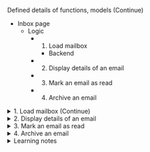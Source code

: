 Defined details of functions, models (Continue)

- Inbox page
    - Logic
        - 1. Load mailbox
            - Backend
        - 2. Display details of an email
        - 3. Mark an email as read
        - 4. Archive an email

<details>
<summary>1. Load mailbox (Continue)</summary>

<details>
<summary>Goal</summary>

Display a list of emails corresponding to `mailbox` name (`inbox`, `sent`, `archive`) which user clicks on

- Each email is displayed in a box, means a `<div></div>`
- Emails are ordered from the latest one to the oldest one
- Email is read -> display `gray background`, email is unread -> display `white background`
</details>

<details>
<summary>a. Backend</summary>

- Problem to solve
    - Retrive a list of emails from the database corresponding to the selected mailbox. Emails are ordered by timestamp in descending order
    - Send back to frondent a JSON response containing a list of email objects

- Input
   - request.user
   - request.method
   - mailbox

- Action flow
    - Validate `request.user.is_authenticated`
        - If it is `False`, redirect("login_view")
        - Otherwise, process the next action
    - Validate request.method
        - If it is not `GET`, return `JsonResponse({"error": "GET request required."}, status=405)`
        - Otherwise, process the next action
    - Retrieve a list of emails
        - mailbox = mailbox.lower()
        - If mailbox = `inbox`, emailsList = Email.objects.filter(recipients=request.user).order_by("-timestamp")
        - If mailbox = `sent`, emailsList = Email.objects.filter(sender=request.user).order_by("-timestamp")
        - If mailbox = `archived`, emailsList = Email.objects.filter(recipients=request.user, archived=True).order_by("-timestamp")
        - Otherwise, return `JsonResponse({"error": "Invalid mailbox."}, status=404)`
    - Convert each email objects of the `emailsList` to dictionary to get a list of email dictionaries
        - Tạo method `serialize()` trong class `Email` -> make migration -> migrate
        - emailData = [email.serialize() for email in emailsList]
    - Return `JsonResponse(emailData, status=200, safe=False)`

- Output
    - A HTTP response formating JSON, which contains a list of emails corresponding to the selected mailbox with timestamp in desceding order or a error message

    ```
        [
            {
                "id": 100,
                "sender": "foo@example.com",
                "recipients": ["bar@example.com"],
                "subject": "Hello!",
                "body": "Hello, world!",
                "timestamp": "Jan 2 2020, 12:00 AM",
                "read": false,
                "archived": false
            },
            {
                "id": 95,
                "sender": "baz@example.com",
                "recipients": ["bar@example.com"],
                "subject": "Meeting Tomorrow",
                "body": "What time are we meeting?",
                "timestamp": "Jan 1 2020, 12:00 AM",
                "read": true,
                "archived": false
            }
        ]
    ```

</details>
</details>

<details>
<summary>2. Display details of an email</summary>

<details>
<summary>Goal</summary>

Display the content of an email.

- `sender`
- `recipients`
- `Subject`
- `Timestamp`
- `Body`
</details>

<details>
<summary>a. Frontend</summary>

- Problem to solve
    - Make a `GET` request to `/emails/<email_id>`
    - Dislay detailed content of the email or error message if have

- Input
    - Selected email box with class name `email-item` which contain `data-email-id="<email_id>"`, `data-mailbox="<mailbox>"`
    - Event: `onclick`
    - URL: `/emails/<email_id>`
    - Method" `GET`

- Action flow
    - Wait for the DOM is loaded fully
    - Select a list of elements with class name `email-item`
    - Iterate through the list
    - Add an `onclick` event listener to the element
    - Get email_id = `data-email-id="<email_id>"`, mailbox = `data-mailbox=<mailbox>` of the element
    - Make an `GET` request to `emails/<email_id>`
    - If there is network error, catch and handle it
        - console.log("Error:", error)
        - Create a `<div></div>` new element with class name `error-message`
        - Add `error` to the `error-message`
        - Append the `error-message` to `emails-view`
    - Otherwise, get a response returned by backend
    - If response is error, display an error message
        - console.log(`HTTP error, status $response.status.`)
        - Create a `<div></div>` new element with class name `error-message`
        - Add `HTTP error, status $response.status. $response.error` to the `error-message`
        - Append the `error-message` to `emails-view` 
    - Otherwise, parse the JSON response returned by backend into a Javascript object
    - Get response result and handle it
    - Create a new `<div></div>` to store email contents with class name `email-detail-view`
    - Get `sender`, `recipients`, `subject`, `timestamp`, `body`
    - Get mailbox = `data-mailbox="<mailbox>"`
    - If mailbox = `inbox`
        - emailContents = 
            `<p>$request.sender</p>`
            `<p>$request.recipients</p>`
            `<p>$request.subject</p>`
            `<p>$request.timestamp</p>`
            `<button id="reply-btn" data-email-id="${email_id}">Reply</button>`
            `<button id="archived-btn" data-email-id="${email_id}">Archived</button>`
            `<hr>`
            `<p>$request.body</p>`

    - If mailbox = `archived`
        - emailContents = 
            `<p>$request.sender</p>`
            `<p>$request.recipients</p>`
            `<p>$request.subject</p>`
            `<p>$request.timestamp</p>`
            `<button id="unarchived" data-email-id="${email_id}">Unarchived</button>`
            `<hr>`
            `<p>$request.body</p>`

    - If mailbox = `sent`
        - emailContents = 
            `<p>$request.sender</p>`
            `<p>$request.recipients</p>`
            `<p>$request.subject</p>`
            `<p>$request.timestamp</p>`
            `<hr>`
            `<p>$request.body</p>`

    - Add `emailContents` to the `email-detail-view`
    - Add the `email-detail-view` to the `emails-view`
    
- Output
    - UI dislays `sender`, `recipients`, `subject`, `timestamp`, `body` of a certain email or or error message if have
</details>

<details>
<summary>b. Backend</summary>

- Problem to solve
    - Filter an email by `email_id` and `request.user`
    - Send back to frontend an reponse containing a email contents dictionary

- Input
    - `email_id`
    - method = `GET`

- Action flow
    - Validate `request.user.is_authenticated`
        - If it is `False`, redirect("login_view")
        - Otherwise, process the next action
    - Validate request.method
        - If it is not `GET`, return `JsonResponse({"error": "GET request required."}, status=405)`
        - Otherwise, process the next action
    - Get an email by `email_id` and `request.user`
        - If there is error, return `JsonResponse({"error": "Not found."}, status=404)`
        - Otherwise, serialize the email
    - Return `JsonResponse(email, safe=False, status=200)`

- Output
    - An HTTP response formatted JSON, which contains contents of a specific email

    ```
        {
            "id": 100,
            "sender": "foo@example.com",
            "recipients": ["bar@example.com"],
            "subject": "Hello!",
            "body": "Hello, world!",
            "timestamp": "Jan 2 2020, 12:00 AM",
            "read": false,
            "archived": false
        }
    ```

</details>
</details>

<details>
<summary>3. Mark an email as read</summary>

<details>
<summary>Goal</summary>

Once an email has been clicked on, should mark the email as read. Send a `PUT` request to `/emails/<email_id>` to update whether an email is read or not.
</details>

<details>
<summary>a. Frontend</summary>

- Problem to solve
    - Send a `PUT` request to `/emails/<email_id>`
    - Display a message about the result of updating read status

- Input
    - `email_id`
    - Method: `PUT`
    - URL: `/emails/<email_id>`

- Action flow
    - Get email_id = `data-email-id=<email_id>` of the email
    - Make a `PUT` request to `/emails/<email_id>`
    - If there is network error, catch and handle it
        - console.log("Error:", error)
        - Create a `<div></div>` new element with class name `error-message`
        - Add `error` to the `error-message`
        - Append the `error-message` to `emails-view`
    - Otherwise, get a response returned by backend
    - If response is error, display an error message
        - console.log(`HTTP error, status $response.status. $response.error`)
        - Create a `<div></div>` new element with class name `error-message`
        - Add `HTTP error, status $response.status. $response.error` to the `error-message`
        - Append the `error-message` to `emails-view` 
    - Otherwise, parse the JSON response returned by backend into a Javascript object
    - Get response result and handle it
        - console.log("Marked as read.")
        - Create a `<div></div>` new element with class name `success-message`
        - Add `Marked as read.` to the `success-message`
        - Append the `success-message` to `emails-view`

- Output
    - UI displays a message about the result of updating read status

</details>

<details>
<summary>b. Backend</summary>

- Problem to solve
    - Mark an `email_id` as read
    - Send back to frontend a response about result of updating read status

- Input
    - `email_id`
    - URL: `emails/<email_id>`
    - method: `PUT`

- Action flow
    - Validate `request.user.is_authenticated`
        - If it is `False`, redirect("login_view")
        - Otherwise, process the next action
    - Validate request.method
        - If it is not `PUT`, return `JsonResponse({"error": "PUT request required."}, status=405)`
        - Otherwise, process the next action
    - Get an email by `email_id` and `request.user`
        - If there is error, return `JsonResponse({"error": "Not found."}, status=404)`
        - Otherwise, change `read` field to `True`
    - Save the `email`
    - Return `JsonResponse({"message": "Marked as read."}, status=200)`

- Output
    - An HTTP response formatted JSON containing a message about the result of updating read status

</details>
</details>

<details>
<summary>4. Archive an email</summary>

<details>
<summary>Goal</summary>

User can archive and unarchive emails that they have received.
- Inbox email: click `Archived` button: `archived=False` -> `archived=True`
- Archived email: click `Unarchived` button: `archived=True` -> `archived=False`
</details>

<details>
<summary>a. Frontend</summary>

- Problem to solve
    - Send a `PUT` request to `/emails/<email_id>`
    - Display a message about the result of updating archived status

- Input
    - Buttons: `archived`, `unarchived`
    - `email_id`
    - Method: `PUT`
    - URL: `/emails/<email_id>`

- Action flow
    - Wait for the DOM is loaded fully
    - Select an `#archived-btn`/`#unarchived-btn` button
    - Add an `onclick` event listener to the button
    - Get email_id = `data-email-id=<email_id>` of the button
    - Make a `PUT` request to `/emails/<email_id>`
    - If there is network error, catch and handle it
        - console.log("Error:", error)
        - Create a `<div></div>` new element with class name `error-message`
        - Add `error` to the `error-message`
        - Append the `error-message` to `emails-view`
    - Otherwise, get a response returned by backend
    - If response is error, display an error message
        - console.log(`HTTP error, status $response.status. $response.error`)
        - Create a `<div></div>` new element with class name `error-message`
        - Add `HTTP error, status $response.status. $response.error` to the `error-message`
        - Append the `error-message` to `emails-view` 
    - Otherwise, parse the JSON response returned by backend into a Javascript object
    - Get response result and handle it
        - console.log("Archived.")/console.log("Unarchived.")
        - Create a `<div></div>` new element with class name `success-message`
        - Add `Archived.`/`Unarchived` to the `success-message`
        - Append the `success-message` to `emails-view`

- Output
    - UI displays a message about the result of updating archived status

</details>

<details>
<summary>b. Backend</summary>

- Problem to solve
    - Mark an `email_id` as archived/unarchived
    - Send back to frontend a response about result of updating archive status

- Input
    - `email_id`
    - URL: `emails/<email_id>`
    - method: `PUT`

- Action flow
    - Validate `request.user.is_authenticated`
        - If it is `False`, redirect("login_view")
        - Otherwise, process the next action
    - Validate request.method
        - If it is not `PUT`, return `JsonResponse({"error": "PUT request required."}, status=405)`
        - Otherwise, process the next action
    - Get an email by `email_id` and `request.user`
        - If there is error, return `JsonResponse({"error": "Not found."}, status=404)`
        - Otherwise, change `archived` = `not archived`
    - Save the `email`
    - message = "Archived." if email.archived else "Unarchived."
    - Return `JsonResponse({"message": message}, status=200)`

- Output
    - An HTTP response formatted JSON containing a message about the result of updating archive status

</details>
</details>

<details>
<summary>Learning notes</summary>

- `request.user`
    - If user does not log in, `request.user` is considered as `AnonymousUser`in Django

- We must authenticate the user before processing any action
    - Otherwise, if the developer writes code like `emails = Email.objects.filter(archived=True)` without filtering by the user, UI maybe display all archived emails from the entire DB

- `Email.objects.filter()`
    - Not return `None` if not found object, it returns a empty list.
    - If queryset is not empty, it returns a list of object
    - Must convert each object to string to transform the data through internet

- `isoformat()`
    - `timestamp` is datetime object -> must convert to string using `isoformat()` to transform the data through internet

</details>